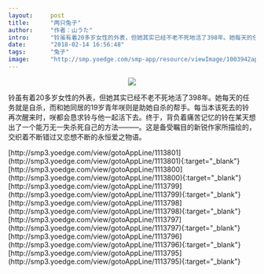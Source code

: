```yaml
---
layout:     post
title:      "两只兔子"
author:     "作者：山うた"
intro:      "铃虽有着20多岁女性的外表，但她其实已经不老不死地活了398年。她每天的任务就是自杀，而和她同居的19岁青年咲则是助她自杀的帮手。每当本该死去的铃再次醒来时，咲都会恳求铃与他一起活下去。终于，背负着痛苦记忆的铃在某天想出了一个能万无一失杀死自己的方法———。这是备受瞩目的新锐作家所描绘的，交织着不断错过又恋想不断的永恒爱之物语。"
date:       "2018-02-14 16:56:48"
tags:       "兔子"
image:      "http://smp.yoedge.com/smp-app/resource/viewImage/1003942appline.png"
---
```

<div style="text-align: center">
<p><img src="http://smp.yoedge.com/smp-app/resource/viewImage/1003942appline.png"/></p>
</div>
<p class="post-meta">
<span>铃虽有着20多岁女性的外表，但她其实已经不老不死地活了398年。她每天的任务就是自杀，而和她同居的19岁青年咲则是助她自杀的帮手。每当本该死去的铃再次醒来时，咲都会恳求铃与他一起活下去。终于，背负着痛苦记忆的铃在某天想出了一个能万无一失杀死自己的方法———。这是备受瞩目的新锐作家所描绘的，交织着不断错过又恋想不断的永恒爱之物语。</span>
</p>
[http://smp3.yoedge.com/view/gotoAppLine/1113801](http://smp3.yoedge.com/view/gotoAppLine/1113801){:target="_blank"}
[http://smp3.yoedge.com/view/gotoAppLine/1113800](http://smp3.yoedge.com/view/gotoAppLine/1113800){:target="_blank"}
[http://smp3.yoedge.com/view/gotoAppLine/1113799](http://smp3.yoedge.com/view/gotoAppLine/1113799){:target="_blank"}
[http://smp3.yoedge.com/view/gotoAppLine/1113798](http://smp3.yoedge.com/view/gotoAppLine/1113798){:target="_blank"}
[http://smp3.yoedge.com/view/gotoAppLine/1113797](http://smp3.yoedge.com/view/gotoAppLine/1113797){:target="_blank"}
[http://smp3.yoedge.com/view/gotoAppLine/1113796](http://smp3.yoedge.com/view/gotoAppLine/1113796){:target="_blank"}
[http://smp3.yoedge.com/view/gotoAppLine/1113795](http://smp3.yoedge.com/view/gotoAppLine/1113795){:target="_blank"}


